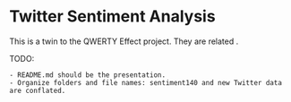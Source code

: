 Twitter Sentiment Analysis
======================

This is a twin to the QWERTY Effect project. They are related <explain in which ways>.
    
TODO: 
    
    - README.md should be the presentation.
    - Organize folders and file names: sentiment140 and new Twitter data are conflated.

